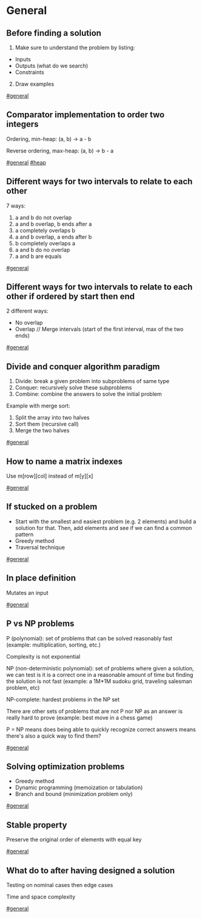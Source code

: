 # General

## Before finding a solution

1) Make sure to understand the problem by listing:
- Inputs
- Outputs (what do we search)
- Constraints

2) Draw examples

[#general](general.md)

## Comparator implementation to order two integers

Ordering, min-heap: (a, b) -> a - b

Reverse ordering, max-heap: (a, b) -> b - a

[#general](general.md) [#heap](heap.md)

## Different ways for two intervals to relate to each other

7 ways:
1. a and b do not overlap
2. a and b overlap, b ends after a
3. a completely overlaps b
4. a and b overlap, a ends after b
5. b completely overlaps a
6. a and b do no overlap
7. a and b are equals

[#general](general.md)

## Different ways for two intervals to relate to each other if ordered by start then end

2 different ways:
- No overlap
- Overlap // Merge intervals (start of the first interval, max of the two ends)

[#general](general.md)

## Divide and conquer algorithm paradigm

1. Divide: break a given problem into subproblems of same type
2. Conquer: recursively solve these subproblems
3. Combine: combine the answers to solve the initial problem

Example with merge sort:
1. Split the array into two halves
2. Sort them (recursive call)
3. Merge the two halves

[#general](general.md)

## How to name a matrix indexes

Use m[row][col] instead of m[y][x]

[#general](general.md)

## If stucked on a problem

- Start with the smallest and easiest problem (e.g. 2 elements) and build a solution for that. Then, add elements and see if we can find a common pattern
- Greedy method
- Traversal technique

[#general](general.md)

## In place definition

Mutates an input

[#general](general.md)

## P vs NP problems

P (polynomial): set of problems that can be solved reasonably fast (example: multiplication, sorting, etc.)

Complexity is not exponential

NP (non-deterministic polynomial): set of problems where given a solution, we can test is it is a correct one in a reasonable amount of time but finding the solution is not fast (example: a 1M*1M sudoku grid, traveling salesman problem, etc)

NP-complete: hardest problems in the NP set

There are other sets of problems that are not P nor NP as an answer is really hard to prove (example: best move in a chess game)

P = NP means does being able to quickly recognize correct answers means there's also a quick way to find them?

[#general](general.md)

## Solving optimization problems

- Greedy method
- Dynamic programming (memoization or tabulation)
- Branch and bound (minimization problem only)

[#general](general.md)

## Stable property

Preserve the original order of elements with equal key

[#general](general.md)

## What do to after having designed a solution

Testing on nominal cases then edge cases

Time and space complexity

[#general](general.md)